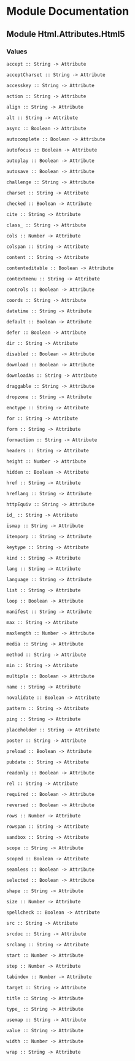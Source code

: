 # Module Documentation

## Module Html.Attributes.Html5

### Values

    accept :: String -> Attribute

    acceptCharset :: String -> Attribute

    accesskey :: String -> Attribute

    action :: String -> Attribute

    align :: String -> Attribute

    alt :: String -> Attribute

    async :: Boolean -> Attribute

    autocomplete :: Boolean -> Attribute

    autofocus :: Boolean -> Attribute

    autoplay :: Boolean -> Attribute

    autosave :: Boolean -> Attribute

    challenge :: String -> Attribute

    charset :: String -> Attribute

    checked :: Boolean -> Attribute

    cite :: String -> Attribute

    class_ :: String -> Attribute

    cols :: Number -> Attribute

    colspan :: String -> Attribute

    content :: String -> Attribute

    contenteditable :: Boolean -> Attribute

    contextmenu :: String -> Attribute

    controls :: Boolean -> Attribute

    coords :: String -> Attribute

    datetime :: String -> Attribute

    default :: Boolean -> Attribute

    defer :: Boolean -> Attribute

    dir :: String -> Attribute

    disabled :: Boolean -> Attribute

    download :: Boolean -> Attribute

    downloadAs :: String -> Attribute

    draggable :: String -> Attribute

    dropzone :: String -> Attribute

    enctype :: String -> Attribute

    for :: String -> Attribute

    form :: String -> Attribute

    formaction :: String -> Attribute

    headers :: String -> Attribute

    height :: Number -> Attribute

    hidden :: Boolean -> Attribute

    href :: String -> Attribute

    hreflang :: String -> Attribute

    httpEquiv :: String -> Attribute

    id_ :: String -> Attribute

    ismap :: String -> Attribute

    itemporp :: String -> Attribute

    keytype :: String -> Attribute

    kind :: String -> Attribute

    lang :: String -> Attribute

    language :: String -> Attribute

    list :: String -> Attribute

    loop :: Boolean -> Attribute

    manifest :: String -> Attribute

    max :: String -> Attribute

    maxlength :: Number -> Attribute

    media :: String -> Attribute

    method :: String -> Attribute

    min :: String -> Attribute

    multiple :: Boolean -> Attribute

    name :: String -> Attribute

    novalidate :: Boolean -> Attribute

    pattern :: String -> Attribute

    ping :: String -> Attribute

    placeholder :: String -> Attribute

    poster :: String -> Attribute

    preload :: Boolean -> Attribute

    pubdate :: String -> Attribute

    readonly :: Boolean -> Attribute

    rel :: String -> Attribute

    required :: Boolean -> Attribute

    reversed :: Boolean -> Attribute

    rows :: Number -> Attribute

    rowspan :: String -> Attribute

    sandbox :: String -> Attribute

    scope :: String -> Attribute

    scoped :: Boolean -> Attribute

    seamless :: Boolean -> Attribute

    selected :: Boolean -> Attribute

    shape :: String -> Attribute

    size :: Number -> Attribute

    spellcheck :: Boolean -> Attribute

    src :: String -> Attribute

    srcdoc :: String -> Attribute

    srclang :: String -> Attribute

    start :: Number -> Attribute

    step :: Number -> Attribute

    tabindex :: Number -> Attribute

    target :: String -> Attribute

    title :: String -> Attribute

    type_ :: String -> Attribute

    usemap :: String -> Attribute

    value :: String -> Attribute

    width :: Number -> Attribute

    wrap :: String -> Attribute



